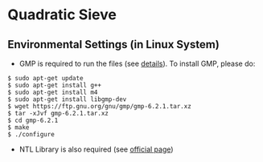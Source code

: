 # Quadratic Sieve
## Environmental Settings (in Linux System)
* GMP is required to run the files (see [details](https://gmplib.org/)). To install GMP, please do:
```
$ sudo apt-get update
$ sudo apt-get install g++
$ sudo apt-get install m4
$ sudo apt-get install libgmp-dev
$ wget https://ftp.gnu.org/gnu/gmp/gmp-6.2.1.tar.xz
$ tar -xJvf gmp-6.2.1.tar.xz
$ cd gmp-6.2.1
$ make
$ ./configure
```
* NTL Library is also required (see [official page](https://libntl.org/))
